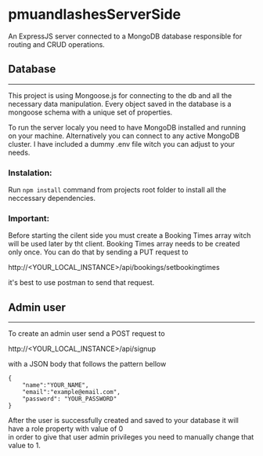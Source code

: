 # pmuandlashesServerSide
An ExpressJS server connected to a MongoDB database responsible for routing and CRUD operations.

## Database 
------
This project is using Mongoose.js for connecting to the db and all the necessary  data manipulation.
Every object saved in the database is a mongoose schema with a unique set of properties.

To run the server localy you need to have MongoDB installed and running on your machine.
Alternatively you can connect to any active MongoDB cluster.
I have included a dummy .env file witch you can adjust to your needs.

### Instalation:
Run ``` npm install ``` command from projects root folder to install all the neccessary dependencies.

### Important:
Before starting the cilent side you must create a Booking Times array witch will be used later by tht client.
Booking Times array needs to be created only once.
You can do that by sending a PUT request to    

http://<YOUR_LOCAL_INSTANCE>/api/bookings/setbookingtimes

it's best to use postman to send that request.

## Admin user
------
To create an admin user send a POST request to 

http://<YOUR_LOCAL_INSTANCE>/api/signup

with a JSON body that follows the pattern bellow
```
{
	"name":"YOUR_NAME",
	"email":"example@email.com",
	"password": "YOUR_PASSWORD"
}
```
After the user is successfully created and saved to your database it will have a role property with value of 0  
in order to give that user admin privileges you need to manually change that value to 1.
